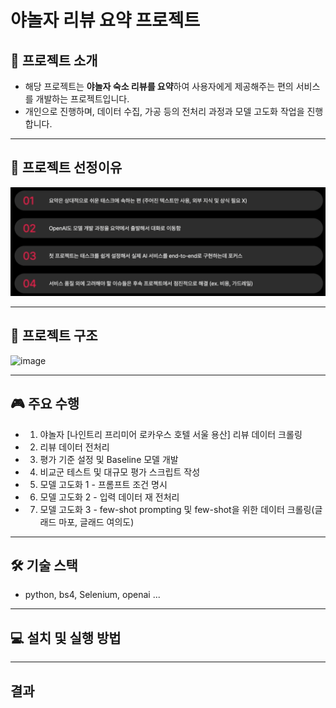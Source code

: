 # 야놀자 리뷰 요약 프로젝트
## 📌 프로젝트 소개
- 해당 프로젝트는 **야놀자 숙소 리뷰를 요약**하여 사용자에게 제공해주는 편의 서비스를 개발하는 프로젝트입니다.
- 개인으로 진행하며, 데이터 수집, 가공 등의 전처리 과정과 모델 고도화 작업을 진행합니다.

---
## 🌟 프로젝트 선정이유
![alt text](image/project_reason.png)

---
## 📁 프로젝트 구조
![image](https://github.com/user-attachments/assets/f27313ad-0633-4c35-b66b-278cd3fb1ff1)

---
## 🎮 주요 수행
- 1. 야놀자 [나인트리 프리미어 로카우스 호텔 서울 용산] 리뷰 데이터 크롤링
- 2. 리뷰 데이터 전처리
- 3. 평가 기준 설정 및 Baseline 모델 개발
- 4. 비교군 테스트 및 대규모 평가 스크립트 작성
- 5. 모델 고도화 1 - 프롬프트 조건 명시
- 6. 모델 고도화 2 - 입력 데이터 재 전처리
- 7. 모델 고도화 3 - few-shot prompting 및 few-shot을 위한 데이터 크롤링(글래드 마포, 글래드 여의도)

---
## 🛠 기술 스택
- python, bs4, Selenium, openai ...

---
## 💻 설치 및 실행 방법


---
## 결과
